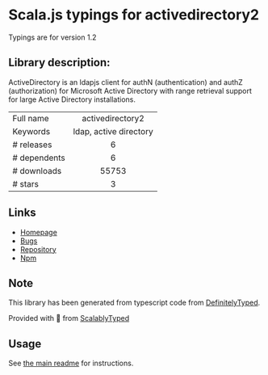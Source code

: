 
# Scala.js typings for activedirectory2

Typings are for version 1.2

## Library description:
ActiveDirectory is an ldapjs client for authN (authentication) and authZ (authorization) for Microsoft Active Directory with range retrieval support for large Active Directory installations.

|                    |                 |
| ------------------ | :-------------: |
| Full name          | activedirectory2 |
| Keywords           | ldap, active directory |
| # releases         | 6 |
| # dependents       | 6 |
| # downloads        | 55753 |
| # stars            | 3 |

## Links
- [Homepage](https://github.com/jsumners/node-activedirectory#readme)
- [Bugs](https://github.com/jsumners/node-activedirectory/issues)
- [Repository](https://github.com/jsumners/node-activedirectory)
- [Npm](https://www.npmjs.com/package/activedirectory2)
    


## Note
This library has been generated from typescript code from [DefinitelyTyped](https://definitelytyped.org).

Provided with :purple_heart: from [ScalablyTyped](https://github.com/oyvindberg/ScalablyTyped)

## Usage
See [the main readme](../../readme.md) for instructions.


